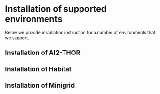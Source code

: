 # Installation of supported environments

Below we provide installation instruction for a number of environments that we support.


## Installation of AI2-THOR

## Installation of Habitat

## Installation of Minigrid




